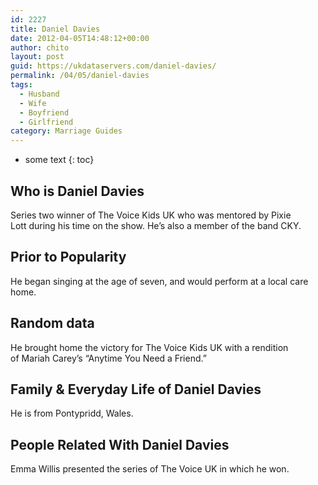 ```yaml
---
id: 2227
title: Daniel Davies
date: 2012-04-05T14:48:12+00:00
author: chito
layout: post
guid: https://ukdataservers.com/daniel-davies/
permalink: /04/05/daniel-davies
tags:
  - Husband
  - Wife
  - Boyfriend
  - Girlfriend
category: Marriage Guides
---
```


* some text
{: toc}


## Who is  Daniel Davies
                  
                  
                  
Series two winner of The Voice Kids UK who was mentored by Pixie Lott during his time on the show. He&#8217;s also a member of the band CKY.
                  
                
                
                
## Prior to Popularity 
                  
                  
                  
He began singing at the age of seven, and would perform at a local care home. 
                  
                
                
                
## Random data 
                  
                  
                  
He brought home the victory for The Voice Kids UK with a rendition of Mariah Carey&#8217;s &#8220;Anytime You Need a Friend.&#8221;
                  
                
                
                
## Family & Everyday Life of Daniel Davies
                  
                  
                  
He is from Pontypridd, Wales.
                  
                
                
                
## People Related With  Daniel Davies
                  
                  
                  
Emma Willis presented the series of The Voice UK in which he won.
                  
                
              
            
          
          
          
    
    
  
